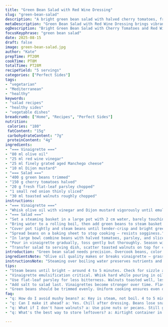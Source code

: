```yaml
---
title: "Green Bean Salad with Red Wine Dressing"
slug: "green-bean-salad"
description: "A bright green bean salad with halved cherry tomatoes, fresh parsley, crisp red onion, and crunchy toasted walnuts in a tangy vinaigrette with grated aged manchego cheese. Steamed beans barely tender for snap and vibrant color. Red wine vinegar anchors the dressing, balanced by Dijon mustard and olive oil. Walnut swap for texture twist instead of almonds. Simple yet layered flavors."
metaDescription: "Green Bean Salad with Red Wine Dressing brings vibrant flavors and textures together in a simple Mediterranean side. Refreshing and versatile."
ogDescription: "Bright Green Bean Salad with Cherry Tomatoes and Red Wine Dressing. Crisp, colorful, and packed with flavor—a perfect side or light lunch."
focusKeyphrase: "green bean salad"
date: 2025-08-15
draft: false
image: green-bean-salad.jpg
author: "Kate"
prepTime: PT20M
cookTime: PT8M
totalTime: PT28M
recipeYield: "5 servings"
categories: ["Perfect Sides"]
tags:
- "vegetarian"
- "Mediterranean"
- "healthy"
keywords:
- "salad recipes"
- "healthy sides"
- "vegetable dishes"
breadcrumb: ["Home", "Recipes", "Perfect Sides"]
nutrition: 
 calories: "180"
 fatContent: "15g"
 carbohydrateContent: "7g"
 proteinContent: "4g"
ingredients:
- "=== Vinaigrette ==="
- "80 ml olive oil"
- "25 ml red wine vinegar"
- "25 ml finely grated aged Manchego cheese"
- "10 ml Dijon mustard"
- "=== Salad ==="
- "400 g green beans trimmed"
- "150 g cherry tomatoes halved"
- "20 g fresh flat-leaf parsley chopped"
- "1 small red onion thinly sliced"
- "30 ml toasted walnuts roughly chopped"
instructions:
- "=== Vinaigrette ==="
- "Whisk olive oil with vinegar and Dijon mustard vigorously until emulsified. Fold in grated Manchego cheese last to keep some texture."
- "=== Salad ==="
- "Set a steaming basket in a large pot with 2 cm water, barely touching the base."
- "Bring water to a rolling boil, then add green beans to steam basket in a single layer."
- "Cover pot tightly and steam beans until tender-crisp and bright green, around 4 to 5 minutes. Listen for faint sizzle, watch for color pop. Avoid softening or dulling hues. Drain immediately."
- "Spread beans on a baking sheet to stop cooking — resists sogginess."
- "In large bowl combine beans with halved tomatoes, parsley, and sliced onion."
- "Pour in vinaigrette gradually, toss gently but thoroughly. Season with salt and fresh cracked black pepper to taste."
- "Transfer salad to serving dish, scatter toasted walnuts on top for crunch and earthiness."
introduction: "Green bean salad needs precision. Overcook beans, color fades, texture turns mushy — no. Under steam, tough, flavor lacking. Start with a tight steaming setup, water just kissing the steaming basket’s base. Rely on color shift more than clock. Beans snap with gentle resistance and glow vibrant. Cherry tomatoes add juicy bursts, parsley brings fresh greenness, red onion bites sharp contrast. Toasted walnuts swap well for almonds, brings deeper aroma and rustic crunch. Manchego cheese in dressing melts into the oil and vinegar mix, adding nutty tang but avoid powdery textures by grating just before mixing. No waste. You’ll master timing by sound and feel, not stopwatch. Dressing emulsification is key — oil and vinegar won’t combine without mustard as a binder. Pour slowly, whip hard. Salad holds nicely for an hour, flavors marry. Go easy on salt at first, dressings change intensity as it sits. Pair with stews, grilled meats or as light lunch. Real cook’s salad."
ingredientsNote: "Olive oil quality makes or breaks vinaigrette — grassy, robust flavor preferred; dull oil dulls all. Manchego cheese replaces kefalotyri, offers approachable tang and creamy bite; other hard cheeses like Pecorino useful too. Red wine vinegar preferences — a balanced acidity without overpowering fruitiness or sharpness. Parsley chopped fine, flat-leaf preferred for brightness without bitterness. Walnuts need toasting — dry pan toast until fragrant and slightly darker, watch for burning, turns bitter fast. Substitute walnuts with toasted pine nuts or pecans for variety. Green beans trimmed evenly to cook uniformly, thicker beans might need extra steam time but watch color. Red onion sliced thin to avoid harsh raw taste; soak briefly in cold water if too pungent."
instructionsNote: "Steaming over boiling water preserves nutrients and color better than boiling. Use a tight-fitting lid to keep heat and steam consistent. Water level critical — too high and beans boil, too low and steam stops. Check water mid-cook, top up with hot water if necessary. Don’t crowd beans; steam in batches if needed. Immediate cooling on baking sheet prevents carryover cooking and sogginess — important step often skipped. Dressing emulsification tricky — mustard acts as emulsifier, increasing viscosity, preventing separation. Add cheese last to keep some body, don’t over-mix or cheese becomes gluey. Toss salad gently to avoid bruising tomatoes and breaking beans. Dress just before serving if planning ahead; beans eventually lose snap. Toast nuts just before serving for max crunch and aroma retention. Always season at end; salt affects enzyme activity and texture during steaming if added early."
tips:
- "Steam beans until bright — around 4 to 5 minutes. Check for sizzle and vibrant green color. Cool on baking sheet immediately. No sogginess. Watch the pot closely."
- "Vinaigrette emulsification critical. Whisk hard while pouring in oil slowly. Mustard binds oil and vinegar. Grate cheese just before mixing — keep texture."
- "Use flat-leaf parsley for less bitterness. Walnuts toasted well, less than a minute. Switch nuts for variety — try pecans or toasted pine nuts."
- "Add salt to salad last. Vinaigrettes become stronger over time. Flavor evolves. Dress just before serving. Prevent wilting or soggy beans."
- "Green beans should be trimmed evenly. Uniform cooking ensures even doneness. If beans are thick — steam longer but monitor color closely."
faq:
- "q: How do I avoid mushy beans? a: Key is steam, not boil. 4 to 5 minutes max. Bright color equals doneness. Drain quickly. Cool fast."
- "q: Can I make it ahead? a: Yes. Chill after dressing. Beans lose snap if dressed too early. Store in fridge up to an hour but best fresh."
- "q: What if I don't have walnuts? a: Use pine nuts or pecans. Still get crunch. Just toast nuts right before serving."
- "q: What's the best way to store leftovers? a: Airtight container in fridge. Use within a day. Beans soften over time; add dressing fresh."

---
```

